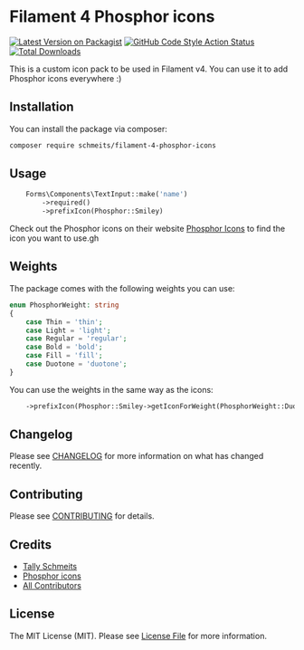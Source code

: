 # Filament 4 Phosphor icons

[![Latest Version on Packagist](https://img.shields.io/packagist/v/schmeits/filament-4-phosphor-icons.svg?style=flat-square)](https://packagist.org/packages/schmeits/filament-4-phosphor-icons)
[![GitHub Code Style Action Status](https://img.shields.io/github/actions/workflow/status/schmeits/filament-4-phosphor-icons/fix-php-code-styling.yml?branch=main&label=code%20style&style=flat-square)](https://github.com/schmeits/filament-4-phosphor-icons/actions?query=workflow%3A"Fix+PHP+code+styling"+branch%3Amain)
[![Total Downloads](https://img.shields.io/packagist/dt/schmeits/filament-4-phosphor-icons.svg?style=flat-square)](https://packagist.org/packages/schmeits/filament-4-phosphor-icons)


This is a custom icon pack to be used in Filament v4. You can use it to add Phosphor icons everywhere :)

## Installation

You can install the package via composer:

```bash
composer require schmeits/filament-4-phosphor-icons
```

## Usage

```php
    Forms\Components\TextInput::make('name')
        ->required()
        ->prefixIcon(Phosphor::Smiley)
```
Check out the Phosphor icons on their website [Phosphor Icons](https://phosphoricons.com/) to find the icon you want to use.gh

## Weights
The package comes with the following weights you can use:

```php
enum PhosphorWeight: string
{
    case Thin = 'thin';
    case Light = 'light';
    case Regular = 'regular';
    case Bold = 'bold';
    case Fill = 'fill';
    case Duotone = 'duotone';
}
```
You can use the weights in the same way as the icons:

```php
    ->prefixIcon(Phosphor::Smiley->getIconForWeight(PhosphorWeight::Duotone))
```

## Changelog

Please see [CHANGELOG](CHANGELOG.md) for more information on what has changed recently.

## Contributing

Please see [CONTRIBUTING](.github/CONTRIBUTING.md) for details.

## Credits

- [Tally Schmeits](https://github.com/schmeits)
- [Phosphor icons](https://phosphoricons.com)
- [All Contributors](../../contributors)

## License

The MIT License (MIT). Please see [License File](LICENSE.md) for more information.
